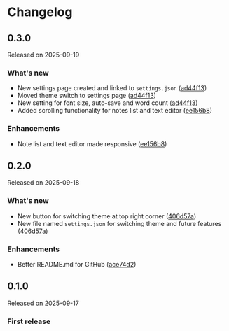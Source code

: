 # Changelog

## 0.3.0

Released on 2025-09-19

### What's new

- New settings page created and linked to `settings.json` ([ad44f13](https://github.com/MCGirgin/notes/commit/ad44f13c61c7b93440674ba81aab8eee03d7df41))
- Moved theme switch to settings page ([ad44f13](https://github.com/MCGirgin/notes/commit/ad44f13c61c7b93440674ba81aab8eee03d7df41))
- New setting for font size, auto-save and word count ([ad44f13](https://github.com/MCGirgin/notes/commit/ad44f13c61c7b93440674ba81aab8eee03d7df41))
- Added scrolling functionality for notes list and text editor ([ee156b8](https://github.com/MCGirgin/notes/commit/ee156b88df3a9045b5b515526f25d1096e8f1fa0))

### Enhancements

- Note list and text editor made responsive ([ee156b8](https://github.com/MCGirgin/notes/commit/ee156b88df3a9045b5b515526f25d1096e8f1fa0))

## 0.2.0

Released on 2025-09-18

### What's new

- New button for switching theme at top right corner ([406d57a](https://github.com/MCGirgin/notes/commit/406d57ae9163daf17a966dccdf73f4e80671ebf7))
- New file named `settings.json` for switching theme and future features ([406d57a](https://github.com/MCGirgin/notes/commit/406d57ae9163daf17a966dccdf73f4e80671ebf7))

### Enhancements

- Better README.md for GitHub ([ace74d2](https://github.com/MCGirgin/notes/commit/ace74d24e29ccb63df5ffc0c38febc5fde19b326))

## 0.1.0

Released on 2025-09-17

### First release